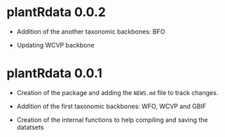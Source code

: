 # plantRdata 0.0.2

* Addition of the another taxonomic backbones: BFO

* Updating WCVP backbone

# plantRdata 0.0.1

* Creation of the package and adding the `NEWS.md` file to track changes.

* Addition of the first taxonomic backbones: WFO, WCVP and GBIF

* Creation of the internal functions to help compiling and saving the datatsets



